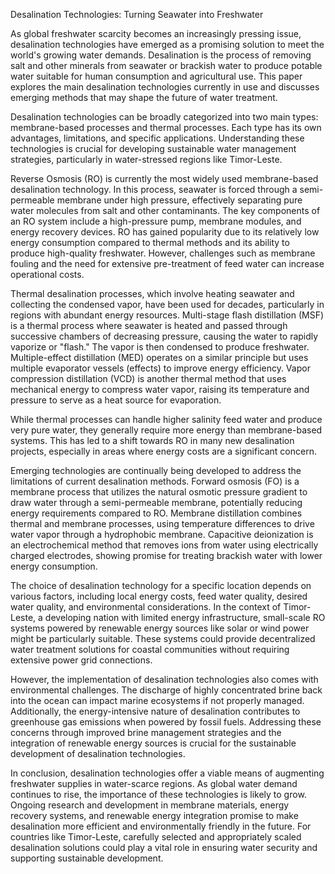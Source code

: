 Desalination Technologies: Turning Seawater into Freshwater

As global freshwater scarcity becomes an increasingly pressing issue, desalination technologies have emerged as a promising solution to meet the world's growing water demands. Desalination is the process of removing salt and other minerals from seawater or brackish water to produce potable water suitable for human consumption and agricultural use. This paper explores the main desalination technologies currently in use and discusses emerging methods that may shape the future of water treatment.

Desalination technologies can be broadly categorized into two main types: membrane-based processes and thermal processes. Each type has its own advantages, limitations, and specific applications. Understanding these technologies is crucial for developing sustainable water management strategies, particularly in water-stressed regions like Timor-Leste.

Reverse Osmosis (RO) is currently the most widely used membrane-based desalination technology. In this process, seawater is forced through a semi-permeable membrane under high pressure, effectively separating pure water molecules from salt and other contaminants. The key components of an RO system include a high-pressure pump, membrane modules, and energy recovery devices. RO has gained popularity due to its relatively low energy consumption compared to thermal methods and its ability to produce high-quality freshwater. However, challenges such as membrane fouling and the need for extensive pre-treatment of feed water can increase operational costs.

Thermal desalination processes, which involve heating seawater and collecting the condensed vapor, have been used for decades, particularly in regions with abundant energy resources. Multi-stage flash distillation (MSF) is a thermal process where seawater is heated and passed through successive chambers of decreasing pressure, causing the water to rapidly vaporize or "flash." The vapor is then condensed to produce freshwater. Multiple-effect distillation (MED) operates on a similar principle but uses multiple evaporator vessels (effects) to improve energy efficiency. Vapor compression distillation (VCD) is another thermal method that uses mechanical energy to compress water vapor, raising its temperature and pressure to serve as a heat source for evaporation.

While thermal processes can handle higher salinity feed water and produce very pure water, they generally require more energy than membrane-based systems. This has led to a shift towards RO in many new desalination projects, especially in areas where energy costs are a significant concern.

Emerging technologies are continually being developed to address the limitations of current desalination methods. Forward osmosis (FO) is a membrane process that utilizes the natural osmotic pressure gradient to draw water through a semi-permeable membrane, potentially reducing energy requirements compared to RO. Membrane distillation combines thermal and membrane processes, using temperature differences to drive water vapor through a hydrophobic membrane. Capacitive deionization is an electrochemical method that removes ions from water using electrically charged electrodes, showing promise for treating brackish water with lower energy consumption.

The choice of desalination technology for a specific location depends on various factors, including local energy costs, feed water quality, desired water quality, and environmental considerations. In the context of Timor-Leste, a developing nation with limited energy infrastructure, small-scale RO systems powered by renewable energy sources like solar or wind power might be particularly suitable. These systems could provide decentralized water treatment solutions for coastal communities without requiring extensive power grid connections.

However, the implementation of desalination technologies also comes with environmental challenges. The discharge of highly concentrated brine back into the ocean can impact marine ecosystems if not properly managed. Additionally, the energy-intensive nature of desalination contributes to greenhouse gas emissions when powered by fossil fuels. Addressing these concerns through improved brine management strategies and the integration of renewable energy sources is crucial for the sustainable development of desalination technologies.

In conclusion, desalination technologies offer a viable means of augmenting freshwater supplies in water-scarce regions. As global water demand continues to rise, the importance of these technologies is likely to grow. Ongoing research and development in membrane materials, energy recovery systems, and renewable energy integration promise to make desalination more efficient and environmentally friendly in the future. For countries like Timor-Leste, carefully selected and appropriately scaled desalination solutions could play a vital role in ensuring water security and supporting sustainable development.